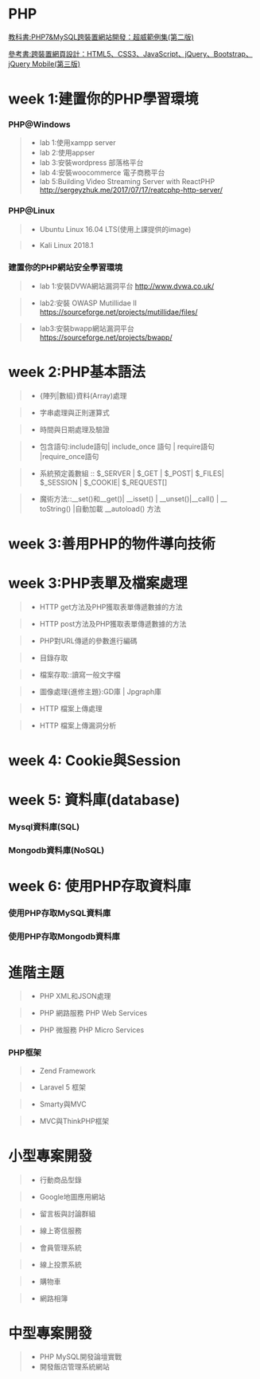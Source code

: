 # PHP

[教科書:PHP7&MySQL跨裝置網站開發：超威範例集(第二版)](http://www.books.com.tw/products/0010732581)

[參考書:跨裝置網頁設計：HTML5、CSS3、JavaScript、jQuery、Bootstrap、jQuery Mobile(第三版)](http://www.books.com.tw/products/0010761760)

# week 1:建置你的PHP學習環境

### PHP@Windows

>* lab 1:使用xampp server
>* lab 2:使用appser
>* lab 3:安裝wordpress 部落格平台
>* lab 4:安裝woocommerce 電子商務平台
>* lab 5:Building Video Streaming Server with ReactPHP http://sergeyzhuk.me/2017/07/17/reatcphp-http-server/

###  PHP@Linux

>* Ubuntu Linux 16.04 LTS(使用上課提供的image)

>* Kali Linux 2018.1

###  建置你的PHP網站安全學習環境

>* lab 1:安裝DVWA網站漏洞平台 http://www.dvwa.co.uk/

>* lab2:安裝 OWASP Mutillidae II https://sourceforge.net/projects/mutillidae/files/

>* lab3:安裝bwapp網站漏洞平台 https://sourceforge.net/projects/bwapp/

# week 2:PHP基本語法

>* {陣列|數組}資料(Array)處理

>* 字串處理與正則運算式

>* 時間與日期處理及驗證

>* 包含語句:include語句| include_once 語句 | require語句 |require_once語句 

>* 系統預定義數組 :: $_SERVER | $_GET | $_POST| $_FILES| $_SESSION | $_COOKIE| $_REQUEST[] 

>* 魔術方法::__set()和__get()| __isset() | __unset()|__call() | __ toString() |自動加載 __autoload() 方法 

# week 3:善用PHP的物件導向技術


# week 3:PHP表單及檔案處理

>* HTTP get方法及PHP獲取表單傳遞數據的方法

>* HTTP post方法及PHP獲取表單傳遞數據的方法

>* PHP對URL傳遞的參數進行編碼

>* 目錄存取

>* 檔案存取::讀寫一般文字檔

>* 圖像處理{進修主題}:GD庫 | Jpgraph庫

>* HTTP 檔案上傳處理

>* HTTP 檔案上傳漏洞分析

# week 4: Cookie與Session

# week 5: 資料庫(database)

### Mysql資料庫(SQL)

### Mongodb資料庫(NoSQL)

# week 6: 使用PHP存取資料庫

### 使用PHP存取MySQL資料庫

### 使用PHP存取Mongodb資料庫

# 進階主題

>* PHP XML和JSON處理

>*  PHP 網路服務 PHP Web Services

>*  PHP 微服務 PHP Micro Services

### PHP框架

>* Zend Framework

>* Laravel 5 框架

>* Smarty與MVC

>* MVC與ThinkPHP框架 

# 小型專案開發

>* 行動商品型錄

>* Google地圖應用網站

>* 留言板與討論群組

>* 線上寄信服務

>* 會員管理系統

>* 線上投票系統

>* 購物車

>* 網路相簿

# 中型專案開發

>* PHP MySQL開發論壇實戰
>* 開發飯店管理系統網站

